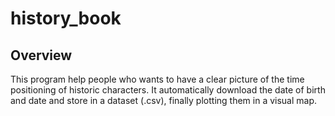 # history_book

## Overview

This program help people who wants to have a clear picture of the time positioning of historic characters. It automatically download the date of birth and date and store in a dataset (.csv), finally plotting them in a visual map.
